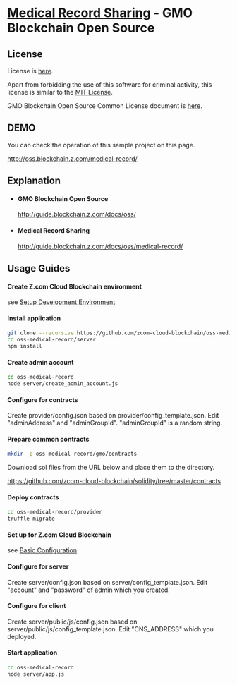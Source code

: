 [Medical Record Sharing](https://guide.blockchain.z.com/docs/oss/medical-record/) - GMO Blockchain Open Source
==================================================

License
--------------------------------------
License is [here](./LICENSE.txt).

Apart from forbidding the use of this software for criminal activity, this license is similar to the [MIT License](https://opensource.org/licenses/mit-license.php).

GMO Blockchain Open Source Common License document is [here](https://guide.blockchain.z.com/docs/oss/license/).

DEMO
--------------------------------------
You can check the operation of this sample project on this page.

http://oss.blockchain.z.com/medical-record/

Explanation
--------------------------------------
- #### GMO Blockchain Open Source
    http://guide.blockchain.z.com/docs/oss/

- #### Medical Record Sharing
    http://guide.blockchain.z.com/docs/oss/medical-record/

Usage Guides
--------------------------------------

#### Create Z.com Cloud Blockchain environment
see [Setup Development Environment](https://guide.blockchain.z.com/docs/init/setup/)

#### Install application
```bash
git clone --recursive https://github.com/zcom-cloud-blockchain/oss-medical-record.git
cd oss-medical-record/server
npm install
```

#### Create admin account
```bash
cd oss-medical-record
node server/create_admin_account.js
```

#### Configure for contracts
Create provider/config.json based on provider/config_template.json. Edit "adminAddress" and "adminGroupId". "adminGroupId" is a random string.

#### Prepare common contracts
```bash
mkdir -p oss-medical-record/gmo/contracts
```
Download sol files from the URL below and place them to the directory.

https://github.com/zcom-cloud-blockchain/solidity/tree/master/contracts

#### Deploy contracts
```bash
cd oss-medical-record/provider
truffle migrate
```

#### Set up for Z.com Cloud Blockchain
see [Basic Configuration](https://guide.blockchain.conoha.jp/docs/dapp/setup/)

#### Configure for server
Create server/config.json based on server/config_template.json. Edit "account" and "password" of admin which you created.

#### Configure for client
Create server/public/js/config.json based on server/public/js/config_template.json. Edit "CNS_ADDRESS" which you deployed.

#### Start application
```bash
cd oss-medical-record
node server/app.js
```
